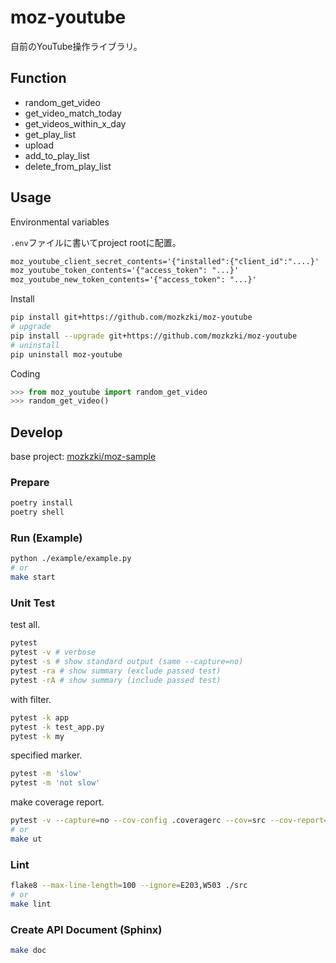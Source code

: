 # moz-youtube

自前のYouTube操作ライブラリ。

## Function

- random_get_video
- get_video_match_today
- get_videos_within_x_day
- get_play_list
- upload
- add_to_play_list
- delete_from_play_list

## Usage

Environmental variables

`.env`ファイルに書いてproject rootに配置。

```txt
moz_youtube_client_secret_contents='{"installed":{"client_id":"....}'
moz_youtube_token_contents='{"access_token": "...}'
moz_youtube_new_token_contents='{"access_token": "...}'
```

Install

```sh
pip install git+https://github.com/mozkzki/moz-youtube
# upgrade
pip install --upgrade git+https://github.com/mozkzki/moz-youtube
# uninstall
pip uninstall moz-youtube
```

Coding

```python
>>> from moz_youtube import random_get_video
>>> random_get_video()
```

## Develop

base project: [mozkzki/moz-sample](https://github.com/mozkzki/moz-sample)

### Prepare

```sh
poetry install
poetry shell
```

### Run (Example)

```sh
python ./example/example.py
# or
make start
```

### Unit Test

test all.

```sh
pytest
pytest -v # verbose
pytest -s # show standard output (same --capture=no)
pytest -ra # show summary (exclude passed test)
pytest -rA # show summary (include passed test)
```

with filter.

```sh
pytest -k app
pytest -k test_app.py
pytest -k my
```

specified marker.

```sh
pytest -m 'slow'
pytest -m 'not slow'
```

make coverage report.

```sh
pytest -v --capture=no --cov-config .coveragerc --cov=src --cov-report=xml --cov-report=term-missing .
# or
make ut
```

### Lint

```sh
flake8 --max-line-length=100 --ignore=E203,W503 ./src
# or
make lint
```

### Create API Document (Sphinx)

```sh
make doc
```
